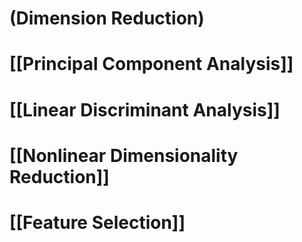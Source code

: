 # (Dimension Reduction)

# [[Principal Component Analysis]]

# [[Linear Discriminant Analysis]]

# [[Nonlinear Dimensionality Reduction]]

# [[Feature Selection]]

